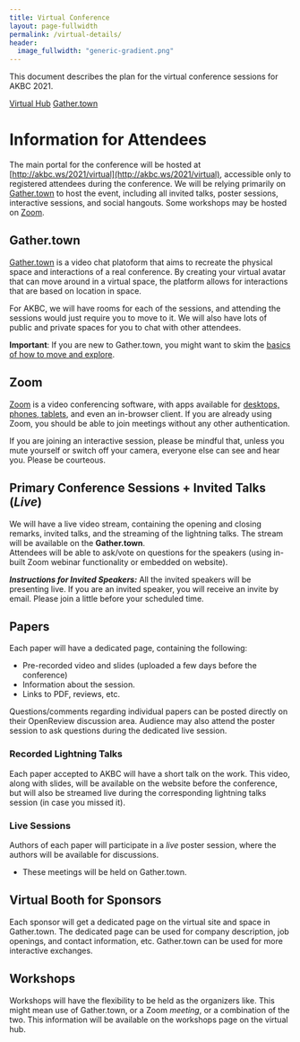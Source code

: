 ```yaml
---
title: Virtual Conference
layout: page-fullwidth
permalink: /virtual-details/
header:
  image_fullwidth: "generic-gradient.png"
---
```


This document describes the plan for the virtual conference sessions for AKBC 2021.

<div class="button-group stack">
    <a class="button" href="http://akbc.ws/2021/virtual">Virtual Hub</a>
    <a class="button grey" href="">Gather.town</a>
</div>


# Information for Attendees

The main portal for the conference will be hosted at [http://akbc.ws/2021/virtual](http://akbc.ws/2021/virtual), accessible only to registered attendees during the conference. We will be relying primarily on [Gather.town](http://gather.town) to host the event, including all invited talks, poster sessions, interactive sessions, and social hangouts.
Some workshops may be hosted on [Zoom](http://zoom.us).

## Gather.town

[Gather.town](http://gather.town) is a video chat platoform that aims to recreate the physical space and interactions of a real conference.
By creating your virtual avatar that can move around in a virtual space, the platform allows for interactions that are based on location in space.

For AKBC, we will have rooms for each of the sessions, and attending the sessions would just require you to move to it. 
We will also have lots of public and private spaces for you to chat with other attendees.


**Important**: If you are new to Gather.town, you might want to skim the [basics of how to move and explore](https://support.gather.town/help/movement-and-basics).

## Zoom

[Zoom](https://zoom.us/) is a video conferencing software, with apps available for [desktops, phones, tablets](https://zoom.us/download), and even an in-browser client.
If you are already using Zoom, you should be able to join meetings without any other authentication.

If you are joining an interactive session, please be mindful that, unless you mute yourself or switch off your camera, everyone else can see and hear you. Please be courteous.

## Primary Conference Sessions + Invited Talks (_Live_)

We will have a live video stream, containing the opening and closing remarks, invited talks, and the streaming of the lightning talks.
The stream will be available on the **Gather.town**.  
Attendees will be able to ask/vote on questions for the speakers (using in-built Zoom webinar functionality or embedded on website). 

***Instructions for Invited Speakers:***
All the invited speakers will be presenting live. If you are an invited speaker, you will receive an invite by email. Please join a little before your scheduled time.

## Papers

Each paper will have a dedicated page, containing the following:

- Pre-recorded video and slides (uploaded a few days before the conference)
- Information about the session.
- Links to PDF, reviews, etc.

Questions/comments regarding individual papers can be posted directly on their OpenReview discussion area.
Audience may also attend the poster session to ask questions during the dedicated live session.

### Recorded Lightning Talks

Each paper accepted to AKBC will have a short talk on the work. This video, along with slides, will be available on the website before the conference, but will also be streamed live during the corresponding lightning talks session (in case you missed it).

### Live Sessions

Authors of each paper will participate in a _live_ poster session, where the authors will be available for discussions.
- These meetings will be held on Gather.town.

## Virtual Booth for Sponsors

Each sponsor will get a dedicated page on the virtual site and space in Gather.town. The dedicated page can be used for company description, job openings, and contact information, etc.
Gather.town can be used for more interactive exchanges.

## Workshops

Workshops will have the flexibility to be held as the organizers like. This might mean use of Gather.town, or a Zoom _meeting_, or a combination of the two. This information will be available on the workshops page on the virtual hub.
